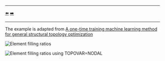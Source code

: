 ***
[⬅️](../022/README.md "Previous example")
[➡️](../024/README.md "Next example")
***

The example is adapted from [A one-time training machine learning method for general structural topology optimization](https://doi.org/10.1016/j.tws.2024.112595)

![](cantilever_beam_01.gif "Element filling ratios")

![](cantilever_beam_01_nodal.gif "Element filling ratios using TOPOVAR=NODAL")
